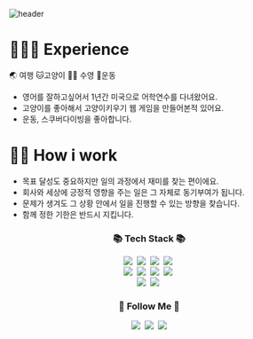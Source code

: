 
![header](https://capsule-render.vercel.app/api?type=slice&color=gradient&height=160&section=header&text=200%20OK%20Jinhong!&fontAlign=50&fontAlignY=70&fontSize=90&fontColor=FFFFFF)
# 👩🏻‍🚀 Experience
🌏 여행  🐱고양이  🏊🏻 수영  💪운동
- 영어를 잘하고싶어서 1년간 미국으로 어학연수를 다녀왔어요.
- 고양이를 좋아해서 고양이키우기 웹 게임을 만들어본적 있어요.
- 운동, 스쿠버다이빙을 좋아합니다.

# 🙋🏻 How i work
- 목표 달성도 중요하지만 일의 과정에서 재미를 찾는 편이에요.
- 회사와 세상에 긍정적 영향을 주는 일은 그 자체로 동기부여가 됩니다.
- 문제가 생겨도 그 상황 안에서 일을 진행할 수 있는 방향을 찾습니다.
- 함께 정한 기한은 반드시 지킵니다.

<h3 align="center">📚 Tech Stack 📚</h3>
<p align="center">
  <img src="https://img.shields.io/badge/Kotlin-7F52FF?style=flat-square&logo=Kotlin&logoColor=white"/></a>&nbsp 
  <img src="https://img.shields.io/badge/Java-007396?style=flat-square&logo=Spring&logoColor=white"/></a>&nbsp
  <img src="https://img.shields.io/badge/Php-777BB4?style=flat-square&logo=Php&logoColor=white"/></a>&nbsp
  <img src="https://img.shields.io/badge/Python-3766AB?style=flat-square&logo=Python&logoColor=white"/></a>&nbsp 
  <br>
  <img src="https://img.shields.io/badge/Vue.js-4FC08D?style=flat-square&logo=Vue.js&logoColor=white"/></a>&nbsp
  <img src="https://img.shields.io/badge/Html-E34F26?style=flat-square&logo=Html5&logoColor=white"/></a>&nbsp
  <img src="https://img.shields.io/badge/Css-1572B6?style=flat-square&logo=Css3&logoColor=white"/></a>&nbsp
  <img src="https://img.shields.io/badge/Javascript-ffb13b?style=flat-square&logo=javascript&logoColor=white"/></a>&nbsp
  <br>
  <img src="https://img.shields.io/badge/Mysql-4479A1?style=flat-square&logo=MySql&logoColor=white"/></a>&nbsp
  <img src="https://img.shields.io/badge/Oracle-F80000?style=flat-square&logo=Oracle&logoColor=white"/></a>&nbsp
</p>

<h3 align="center">🌈 Follow Me 🌈</h3>
<p align="center">
  <a href="https://lee-jinhong.github.io/portfolio"><img src="https://img.shields.io/badge/portfolio-34A7C1?style=flat-square&logo=protodotio&logoColor=white&link=https://lee-jinhong.github.io/portfolio"/></a>&nbsp
  <a href="https://jinhonglee.notion.site/200-ok-1271b7a50c0580c1a5a9fd13f55c773b"><img src="https://img.shields.io/badge/Notion-000000?style=flat-square&logo=Notion&logoColor=white&link=https://jinhonglee.notion.site/200-ok-1271b7a50c0580c1a5a9fd13f55c773b"/></a>&nbsp
  <a href="mailto:a01022174171@gmail.com"><img src="https://img.shields.io/badge/Gmail-d14836?style=flat-square&logo=Gmail&logoColor=white&link=a01022174171@gmail.com"/></a>
</p>


<!--
**lee-jinhong/lee-jinhong** is a ✨ _special_ ✨ repository because its `README.md` (this file) appears on your GitHub profile.

Here are some ideas to get you started:

- 🔭 I’m currently working on ...
- 🌱 I’m currently learning ...
- 👯 I’m looking to collaborate on ...
- 🤔 I’m looking for help with ...
- 💬 Ask me about ...
- 📫 How to reach me: ...
- 😄 Pronouns: ...
- ⚡ Fun fact: ...
-->
